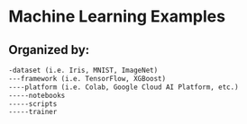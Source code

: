 # Machine Learning Examples
## Organized by:

```markdown
-dataset (i.e. Iris, MNIST, ImageNet)
---framework (i.e. TensorFlow, XGBoost)
----platform (i.e. Colab, Google Cloud AI Platform, etc.)
-----notebooks
-----scripts
-----trainer

```

